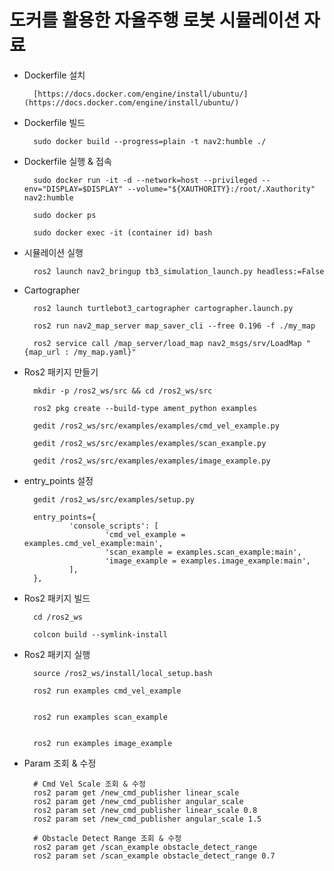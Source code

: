 # 도커를 활용한 자율주행 로봇 시뮬레이션 자료

* Dockerfile 설치

        [https://docs.docker.com/engine/install/ubuntu/](https://docs.docker.com/engine/install/ubuntu/)

* Dockerfile 빌드

        sudo docker build --progress=plain -t nav2:humble ./

* Dockerfile 실행 & 접속

        sudo docker run -it -d --network=host --privileged --env="DISPLAY=$DISPLAY" --volume="${XAUTHORITY}:/root/.Xauthority" nav2:humble

        sudo docker ps

        sudo docker exec -it (container id) bash

* 시뮬레이션 실행

        ros2 launch nav2_bringup tb3_simulation_launch.py headless:=False

* Cartographer

        ros2 launch turtlebot3_cartographer cartographer.launch.py

        ros2 run nav2_map_server map_saver_cli --free 0.196 -f ./my_map

        ros2 service call /map_server/load_map nav2_msgs/srv/LoadMap "{map_url : /my_map.yaml}"

* Ros2 패키지 만들기

        mkdir -p /ros2_ws/src && cd /ros2_ws/src

        ros2 pkg create --build-type ament_python examples

        gedit /ros2_ws/src/examples/examples/cmd_vel_example.py

        gedit /ros2_ws/src/examples/examples/scan_example.py

        gedit /ros2_ws/src/examples/examples/image_example.py
        
        

* entry_points 설정

        gedit /ros2_ws/src/examples/setup.py

        entry_points={
                'console_scripts': [
                        'cmd_vel_example = examples.cmd_vel_example:main',
                        'scan_example = examples.scan_example:main',
                        'image_example = examples.image_example:main',
                ],
        },

* Ros2 패키지 빌드

        cd /ros2_ws

        colcon build --symlink-install

* Ros2 패키지 실행

        source /ros2_ws/install/local_setup.bash

        ros2 run examples cmd_vel_example


        ros2 run examples scan_example


        ros2 run examples image_example

* Param 조회 & 수정

        # Cmd Vel Scale 조회 & 수정
        ros2 param get /new_cmd_publisher linear_scale
        ros2 param get /new_cmd_publisher angular_scale
        ros2 param set /new_cmd_publisher linear_scale 0.8
        ros2 param set /new_cmd_publisher angular_scale 1.5

        # Obstacle Detect Range 조회 & 수정
        ros2 param get /scan_example obstacle_detect_range
        ros2 param set /scan_example obstacle_detect_range 0.7
